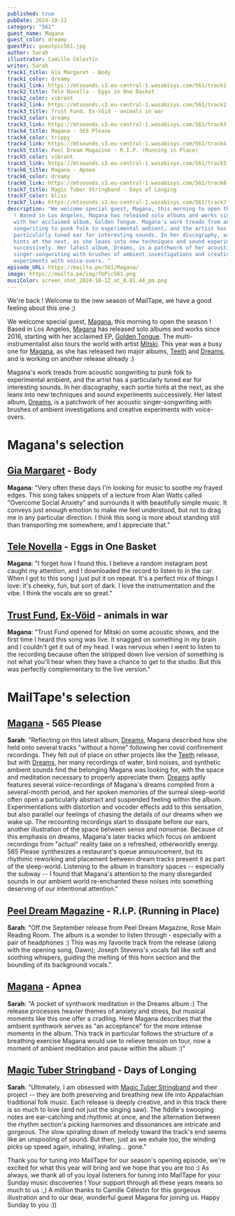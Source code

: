 ```yaml
---
published: true
pubDate: 2024-10-12
category: "561"
guest_name: Magana
guest_color: dreamy
guestPic: guestpic561.jpg
author: Sarah
illustrator: Camille Célestin
writer: Sarah
track1_title: Gia Margaret - Body
track1_color: dreamy
track1_link: https://mtsounds.s3.eu-central-1.wasabisys.com/561/track1.mp3
track2_title: Tele Novella - Eggs in One Basket
track2_color: vibrant
track2_link: https://mtsounds.s3.eu-central-1.wasabisys.com/561/track2.mp3
track3_title: Trust Fund, Ex-Vöid - animals in war
track3_color: dreamy
track3_link: https://mtsounds.s3.eu-central-1.wasabisys.com/561/track3.mp3
track4_title: Magana - 565 Please
track4_color: trippy
track4_link: https://mtsounds.s3.eu-central-1.wasabisys.com/561/track4.mp3
track5_title: Peel Dream Magazine - R.I.P. (Running in Place)
track5_color: vibrant
track5_link: https://mtsounds.s3.eu-central-1.wasabisys.com/561/track5.mp3
track6_title: Magana - Apnea
track6_color: dreamy
track6_link: https://mtsounds.s3.eu-central-1.wasabisys.com/561/track6.mp3
track7_title: Magic Tuber Stringband - Days of Longing
track7_color: bliss
track7_link: https://mtsounds.s3.eu-central-1.wasabisys.com/561/track7.mp3
description: "We welcome special guest, Magana, this morning to open the season
  ! Based in Los Angeles, Magana has released solo albums and works since 2016,
  with her acclaimed album, Golden Tongue. Magana's work treads from acoustic
  songwriting to punk folk to experimental ambient, and the artist has a
  particularly tuned ear for interesting sounds. In her discography, each sortie
  hints at the next, as she leans into new techniques and sound experiments
  successively. Her latest album, Dreams, is a patchwork of her acoustic
  singer-songwriting with brushes of ambient investigations and creative
  experiments with voice-overs. "
episode_URL: https://mailta.pe/561/Magana/
image: https://mailta.pe/img/fbPic561.png
musiColor: screen_shot_2024-10-12_at_8.01.44_pm.png
---
```

We're back ! Welcome to the new season of MailTape, we have a good feeling about this one ;)

We welcome special guest, [Magana](https://maganarama.bandcamp.com/), this morning to open the season ! Based in Los Angeles, [Magana](https://maganarama.bandcamp.com/) has released solo albums and works since 2016, starting with her acclaimed EP, [Golden Tongue](https://maganarama.bandcamp.com/album/golden-tongue-ep). The multi-instrumentalist also tours the world with artist [Mitski](https://mitski.bandcamp.com/album/the-land-is-inhospitable-and-so-are-we). This year was a busy one for [Magana](https://maganarama.bandcamp.com/), as she has released two major albums, [Teeth](https://maganarama.bandcamp.com/album/teeth) and [Dreams](https://handdrawnhand.bandcamp.com/album/dreams), and is working on another release already :) 

Magana's work treads from acoustic songwriting to punk folk to experimental ambient, and the artist has a particularly tuned ear for interesting sounds. In her discography, each sortie hints at the next, as she leans into new techniques and sound experiments successively. Her latest album, [Dreams](https://handdrawnhand.bandcamp.com/album/dreams), is a patchwork of her acoustic singer-songwriting with brushes of ambient investigations and creative experiments with voice-overs. 

# Magana's selection

## [Gia Margaret](https://giamargaret.bandcamp.com/album/mia-gargaret) - Body

**Magana**: "Very often these days I'm looking for music to soothe my frayed edges. This song takes snippets of a lecture from Alan Watts called "Overcome Social Anxiety" and surrounds it with beautifully simple music. It conveys just enough emotion to make me feel understood, but not to drag me in any particular direction. I think this song is more about standing still than transporting me somewhere, and I appreciate that." 

## [Tele Novella](https://telenovella.bandcamp.com/music) - Eggs in One Basket

**Magana**: "I forget how I found this. I believe a random instagram post caught my attention, and I downloaded the record to listen to in the car. When I got to this song I just put it on repeat. It's a perfect mix of things I love: it's cheeky, fun, but sort of dark. I love the instrumentation and the vibe. I think the vocals are so great." 

## [Trust Fund](https://trustfund.bandcamp.com/), [Ex-Vöid](https://ex-void.bandcamp.com/album/in-love-again) - animals in war

**Magana**: "Trust Fund opened for Mitski on some acoustic shows, and the first time I heard this song was live. It snagged on something in my brain and I couldn't get it out of my head. I was nervous when I went to listen to the recording because often the stripped down live version of something is not what you'll hear when they have a chance to get to the studio. But this was perfectly complementary to the live version." 

# MailTape's selection

## [Magana](https://maganarama.bandcamp.com/) - 565 Please

**Sarah**: "Reflecting on this latest album, [Dreams](https://handdrawnhand.bandcamp.com/album/dreams), Magana described how she held onto several tracks "without a home" following her covid confinement recordings. They felt out of place on other projects like the [Teeth](https://maganarama.bandcamp.com/album/teeth) release, but with [Dreams](https://handdrawnhand.bandcamp.com/album/dreams), her many recordings of water, bird noises, and synthetic ambient sounds find the belonging Magana was looking for, with the space and meditation necessary to properly appreciate them. [Dreams](https://handdrawnhand.bandcamp.com/album/dreams) aptly features several voice-recordings of Magana's dreams compiled from a several-month period, and her spoken memories of the surreal sleep-world often open a particularly abstract and suspended feeling within the album. Experimentations with distortion and vocoder effects add to this sensation, but also parallel our feelings of chasing the details of our dreams when we wake up. The recounting recordings start to dissipate before our ears, another illustration of the space between sense and nonsense. Because of this emphasis on dreams, Magana's later tracks which focus on ambient recordings from "actual" reality take on a refreshed, otherworldly energy. 565 Please synthesizes a restaurant's queue announcement, but its rhythmic reworking and placement between dream tracks present it as part of the sleep-world. Listening to the album in transitory spaces -- especially the subway -- I found that Magana's attention to the many disregarded sounds in our ambient world re-enchanted these noises into something deserving of our intentional attention."

## [Peel Dream Magazine](https://peeldreammagazine.bandcamp.com/) - R.I.P. (Running in Place)

**Sarah**: "Off the September release from Peel Dream Magazine, Rose Main Reading Room. The album is a wonder to listen through - especially with a pair of headphones :) This was my favorite track from the release (along with the opening song, Dawn); Joseph Stevens's vocals fall like soft and soothing whispers, guiding the melting of this horn section and the bounding of its background vocals."

## [Magana](https://maganarama.bandcamp.com/) - Apnea

**Sarah**: "A pocket of synthwork meditation in the Dreams album :) The release processes heavier themes of anxiety and stress, but musical moments like this one offer a cradling. Here Magana describes that the ambient synthwork serves as "an acceptance" for the more intense moments in the album. This track in particular follows the structure of a breathing exercise Magana would use to relieve tension on tour, now a moment of ambient meditation and pause within the album :)"

## [Magic Tuber Stringband](https://magictuberstringband.bandcamp.com/album/needlefall) - Days of Longing

**Sarah**: "Ultimately, I am obsessed with [Magic Tuber Stringband](https://magictuberstringband.bandcamp.com/album/needlefall) and their project -- they are both preserving and breathing new life into Appalachian traditional folk music. Each release is deeply creative, and in this track there is so much to love (and not just the singing saw). The fiddle's swooping notes are ear-catching and rhythmic at once, and the alternation between the rhythm section's picking harmonies and dissonances are intricate and gorgeous. The slow spiraling down of melody toward the track's end seems like an unspooling of sound. But then, just as we exhale too, the winding picks up speed again, inhaling, inhaling... gone."

Thank you for tuning into MailTape for our season's opening episode, we're excited for what this year will bring and we hope that you are too :) As always, we thank all of you loyal listeners for tuning into MailTape for your Sunday music discoveries ! Your support through all these years means so much to us :,) A million thanks to Camille Célestin for this gorgeous illustration and to our dear, wonderful guest Magana for joining us. Happy Sunday to you :))
